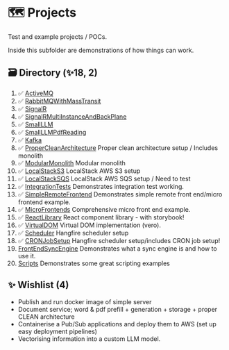 # 🗺️ Projects
Test and example projects / POCs.

Inside this subfolder are demonstrations of how things can work.

## 🗃️ Directory (✨18, 2)
1.  ✅ [ActiveMQ](./ActiveMQ)
2.  ✅ [RabbitMQWithMassTransit](./RabbitMQWithMassTransit)
3.  ✅ [SignalR](./SignalR/)
4.  ✅ [SignalRMultiInstanceAndBackPlane](./SignalRMultiInstanceAndBackPlane/)
5.  ✅ [SmallLLM](./SmallLLM)
6.  ✅ [SmallLLMPdfReading](./SmallLLMPdfReading)
7.  ✅ [Kafka](./Kafka/)
8.  ✅ [ProperCleanArchitecture](./ProperCleanArchitectureModularMonolith/) Proper clean architecture setup / Includes monolith
9.  ✅ [ModularMonolith](./ProperCleanArchitectureModularMonolith/) Modular monolith
10. ✅ [LocalStackS3](./LocalStackS3/) LocalStack AWS S3 setup
11. ✅ [LocalStackSQS](./LocalStackSQS/) LocalStack AWS SQS setup / Need to test
12. ✅ [IntegrationTests](./IntegrationTests) Demonstrates integration test working.
13. ✅ [SimpleRemoteFrontend](./SimpleRemoteFrontend) Demonstrates simple remote front end/micro frontend example.
14. ✅ [MicroFrontends](./MicroFrontends/) Comprehensive micro front end example.
15. ✅ [ReactLibrary](./ReactLibrary) React component library - with storybook!
16. ✅ [VirtualDOM](./VirtualDOM) Virtual DOM implementation (vero).
17. ✅ [Scheduler](./Scheduler) Hangfire scheduler setup
18. ✅ [CRONJobSetup](./Scheduler) Hangfire scheduler setup/includes CRON job setup!
19. [FrontEndSyncEngine](./FrontEndSyncEngine) Demonstrates what a sync engine is and how to use it.
20. [Scripts](./Scripts) Demonstrates some great scripting examples

## ✨ Wishlist (4)
- Publish and run docker image of simple server
- Document service; word & pdf prefill + generation + storage + proper CLEAN architecture
- Containerise a Pub/Sub applications and deploy them to AWS (set up easy deployment pipelines)
- Vectorising information into a custom LLM model.